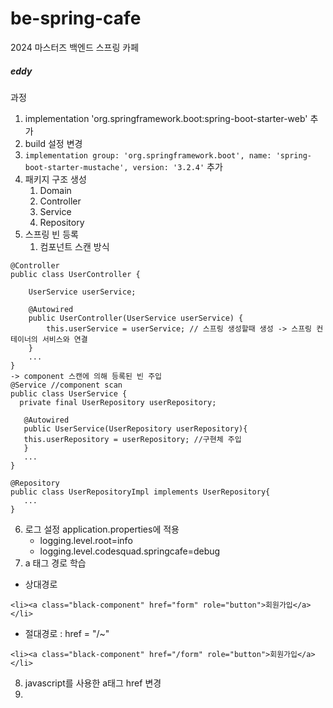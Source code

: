 # be-spring-cafe
2024 마스터즈 백엔드 스프링 카페
##### eddy

과정
1. implementation 'org.springframework.boot:spring-boot-starter-web' 추가
2. build 설정 변경
3. ``implementation group: 'org.springframework.boot', name: 'spring-boot-starter-mustache', version: '3.2.4'`` 추가
4. 패키지 구조 생성
   1. Domain
   2. Controller
   3. Service
   4. Repository
5. 스프링 빈 등록
    1. 컴포넌트 스캔 방식
```
@Controller
public class UserController {

    UserService userService;

    @Autowired
    public UserController(UserService userService) {
        this.userService = userService; // 스프링 생성할때 생성 -> 스프링 컨테이너의 서비스와 연결
    }
    ...
}
-> component 스캔에 의해 등록된 빈 주입
@Service //component scan
public class UserService {
  private final UserRepository userRepository;

   @Autowired
   public UserService(UserRepository userRepository){
   this.userRepository = userRepository; //구현체 주입
   }
   ...
}   

@Repository
public class UserRepositoryImpl implements UserRepository{
   ...
}
```
6. 로그 설정 application.properties에 적용
   - logging.level.root=info
   - logging.level.codesquad.springcafe=debug
7. a 태그 경로 학습
- 상대경로
```
<li><a class="black-component" href="form" role="button">회원가입</a></li> 
```
- 절대경로 : href = "/~"
```
<li><a class="black-component" href="/form" role="button">회원가입</a></li>
```
8. javascript를 사용한 a태그 href 변경
9. 